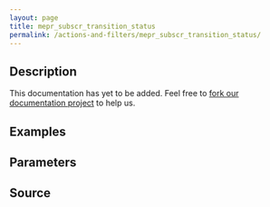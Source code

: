 ```yaml
---
layout: page
title: mepr_subscr_transition_status
permalink: /actions-and-filters/mepr_subscr_transition_status/
---
```


## Description

This documentation has yet to be added. Feel free to [fork our documentation project](https://github.com/caseproof/memberpress-docs) to help us.

## Examples


## Parameters


## Source

